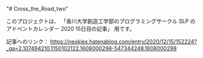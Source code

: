 "# Cross_the_Road_two" 

このプロジェクトは、
「香川大学創造工学部のプログラミングサークル SLP の アドベントカレンダー 2020 15日目の記事」
用です。

記事へのリンク：
https://neokiex.hatenablog.com/entry/2020/12/15/152224?_ga=2.107494210.1150102122.1608000298-547344248.1608000298
